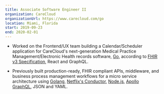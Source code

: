 ```yaml
---
title: Associate Software Engineer II
organization: CareCloud
organizationUrl: https://www.carecloud.com/go
location: Miami, Florida
start: 2019-09-23
end: 2020-02-01
---
```


- Worked on the Frontend/UX team building a Calendar/Scheduler application for CareCloud's next-generation Medical Practice Management/Electronic Health records software, [Go](https://www.carecloud.com/go/), according to [FHIR v3 Specification](https://www.hl7.org/fhir/stu3/), React and GraphQL.

- Previously built production-ready, FHIR compliant APIs, middleware, and business process management workflows for a micro service architecture using [Golang](https://golang.org/), [Netflix's Conductor](https://netflix.github.io/conductor/), [Node.js](https://nodejs.org/en/), [Apollo GraphQL](https://www.apollographql.com/), JSON and YAML.
